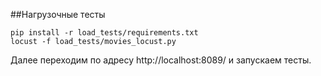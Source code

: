 ##Нагрузочные тесты


```
pip install -r load_tests/requirements.txt
locust -f load_tests/movies_locust.py
```
Далее переходим по адресу http://localhost:8089/ и запускаем тесты.
